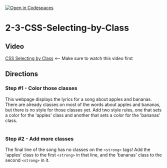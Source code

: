 [![Open in Codespaces](https://classroom.github.com/assets/launch-codespace-2972f46106e565e64193e422d61a12cf1da4916b45550586e14ef0a7c637dd04.svg)](https://classroom.github.com/open-in-codespaces?assignment_repo_id=20804006)
# 2-3-CSS-Selecting-by-Class <br>

## Video
[CSS Selecting by Class](https://youtu.be/xiGguPT09sQ) <-- Make sure to watch this video first

## Directions 
### Step #1 - Color those classes <br>
This webpage displays the lyrics for a song about apples and bananas. There are already classes on most of the words about apples and bananas, but there is no style for those classes yet. Add two style rules, one that sets a color for the 'apples' class and another that sets a color for the 'bananas' class.
<br><br>
### Step #2 - Add more classes <br>
The final line of the song has no classes on the `<strong>` tags! Add the 'apples' class to the first `<strong>` in that line, and the 'bananas' class to the second `<strong>` in it.
